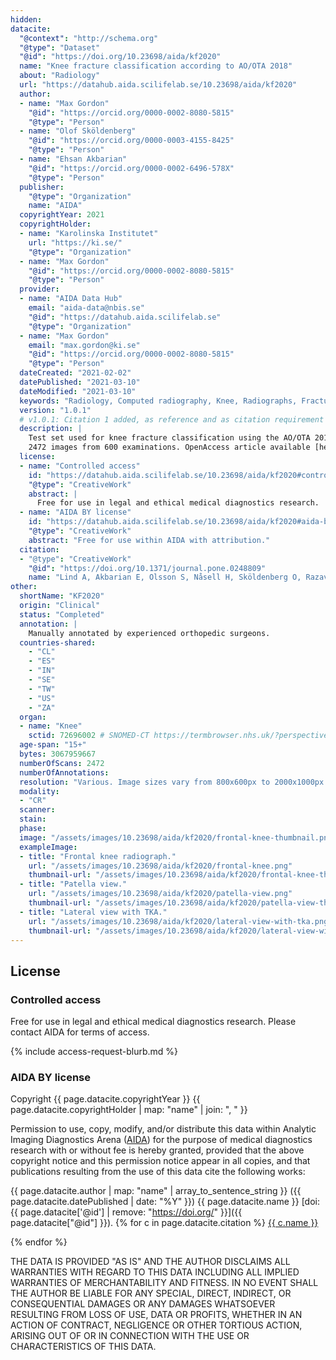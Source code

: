 ```yaml
---
hidden:
datacite:
  "@context": "http://schema.org"
  "@type": "Dataset"
  "@id": "https://doi.org/10.23698/aida/kf2020"
  name: "Knee fracture classification according to AO/OTA 2018"
  about: "Radiology"
  url: "https://datahub.aida.scilifelab.se/10.23698/aida/kf2020"
  author:
  - name: "Max Gordon"
    "@id": "https://orcid.org/0000-0002-8080-5815"
    "@type": "Person"
  - name: "Olof Sköldenberg"
    "@id": "https://orcid.org/0000-0003-4155-8425"
    "@type": "Person"
  - name: "Ehsan Akbarian"
    "@id": "https://orcid.org/0000-0002-6496-578X"
    "@type": "Person"
  publisher:
    "@type": "Organization"
    name: "AIDA"
  copyrightYear: 2021
  copyrightHolder:
  - name: "Karolinska Institutet"
    url: "https://ki.se/"
    "@type": "Organization"
  - name: "Max Gordon"
    "@id": "https://orcid.org/0000-0002-8080-5815"
    "@type": "Person"
  provider:
  - name: "AIDA Data Hub"
    email: "aida-data@nbis.se"
    "@id": "https://datahub.aida.scilifelab.se"
    "@type": "Organization"
  - name: "Max Gordon"
    email: "max.gordon@ki.se"
    "@id": "https://orcid.org/0000-0002-8080-5815"
    "@type": "Person"
  dateCreated: "2021-02-02"
  datePublished: "2021-03-10"
  dateModified: "2021-03-10"
  keywords: "Radiology, Computed radiography, Knee, Radiographs, Fractures, AO-classification"
  version: "1.0.1"
  # v1.0.1: Citation 1 added, as reference and as citation requirement for sharing.
  description: |
    Test set used for knee fracture classification using the AO/OTA 2018 classification.
    2472 images from 600 examinations. OpenAccess article available [here](https://doi.org/10.1371/journal.pone.0248809).
  license:
  - name: "Controlled access"
    id: "https://datahub.aida.scilifelab.se/10.23698/aida/kf2020#controlled-access"
    "@type": "CreativeWork"
    abstract: |
      Free for use in legal and ethical medical diagnostics research.
  - name: "AIDA BY license"
    id: "https://datahub.aida.scilifelab.se/10.23698/aida/kf2020#aida-by-ca-license"
    "@type": "CreativeWork"
    abstract: "Free for use within AIDA with attribution."
  citation:
  - "@type": "CreativeWork"
    "@id": "https://doi.org/10.1371/journal.pone.0248809"
    name: "Lind A, Akbarian E, Olsson S, Nåsell H, Sköldenberg O, Razavian AS, et al. (2021) Artificial intelligence for the classification of fractures around the knee in adults according to the 2018 AO/OTA classification system. PLoS ONE 16(4): e0248809. https://doi.org/10.1371/journal.pone.0248809"
other:
  shortName: "KF2020"
  origin: "Clinical"
  status: "Completed"
  annotation: |
    Manually annotated by experienced orthopedic surgeons.
  countries-shared:
    - "CL"
    - "ES"
    - "IN"
    - "SE"
    - "TW"
    - "US"
    - "ZA"
  organ:
  - name: "Knee"
    sctid: 72696002 # SNOMED-CT https://termbrowser.nhs.uk/?perspective=full&conceptId1=%s
  age-span: "15+"
  bytes: 3067959667
  numberOfScans: 2472
  numberOfAnnotations:
  resolution: "Various. Image sizes vary from 800x600px to 2000x1000px."
  modality:
  - "CR"
  scanner:
  stain:
  phase:
  image: "/assets/images/10.23698/aida/kf2020/frontal-knee-thumbnail.png"
  exampleImage:
  - title: "Frontal knee radiograph."
    url: "/assets/images/10.23698/aida/kf2020/frontal-knee.png"
    thumbnail-url: "/assets/images/10.23698/aida/kf2020/frontal-knee-thumbnail.png"
  - title: "Patella view."
    url: "/assets/images/10.23698/aida/kf2020/patella-view.png"
    thumbnail-url: "/assets/images/10.23698/aida/kf2020/patella-view-thumbnail.png"
  - title: "Lateral view with TKA."
    url: "/assets/images/10.23698/aida/kf2020/lateral-view-with-tka.png"
    thumbnail-url: "/assets/images/10.23698/aida/kf2020/lateral-view-with-tka-thumbnail.png"
---
```

## License
### Controlled access
Free for use in legal and ethical medical diagnostics research.
Please contact AIDA for terms of access.

{% include access-request-blurb.md %}

### AIDA BY license
Copyright
{{ page.datacite.copyrightYear }}
{{ page.datacite.copyrightHolder | map: "name" |  join: ", " }}

Permission to use, copy, modify, and/or distribute this data within Analytic
Imaging Diagnostics Arena ([AIDA](https://medtech4health.se/aida)) for the
purpose of medical diagnostics research with or without fee is hereby granted,
provided that the above copyright notice and this permission notice appear in
all copies, and that publications resulting from the use of this data cite the
following works:

{{ page.datacite.author | map: "name" | array_to_sentence_string }}
({{ page.datacite.datePublished | date: "%Y" }})
{{ page.datacite.name }}
[doi:{{ page.datacite['@id'] | remove: "https://doi.org/" }}]({{ page.datacite["@id"] }}).
{% for c in page.datacite.citation %}
  [{{ c.name }}]({{c["@id"]}})

{% endfor %}

THE DATA IS PROVIDED "AS IS" AND THE AUTHOR DISCLAIMS ALL WARRANTIES WITH REGARD
TO THIS DATA INCLUDING ALL IMPLIED WARRANTIES OF MERCHANTABILITY AND FITNESS. IN
NO EVENT SHALL THE AUTHOR BE LIABLE FOR ANY SPECIAL, DIRECT, INDIRECT, OR
CONSEQUENTIAL DAMAGES OR ANY DAMAGES WHATSOEVER RESULTING FROM LOSS OF USE, DATA
OR PROFITS, WHETHER IN AN ACTION OF CONTRACT, NEGLIGENCE OR OTHER TORTIOUS
ACTION, ARISING OUT OF OR IN CONNECTION WITH THE USE OR CHARACTERISTICS OF THIS
DATA.
